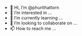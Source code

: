 - 👋 Hi, I’m @phurithattorn
- 👀 I’m interested in ...
- 🌱 I’m currently learning ...
- 💞️ I’m looking to collaborate on ...
- 📫 How to reach me ...

<!---
phurithattorn/phurithattorn is a ✨ special ✨ repository because its `README.md` (this file) appears on your GitHub profile.
You can click the Preview link to take a look at your changes.
--->
